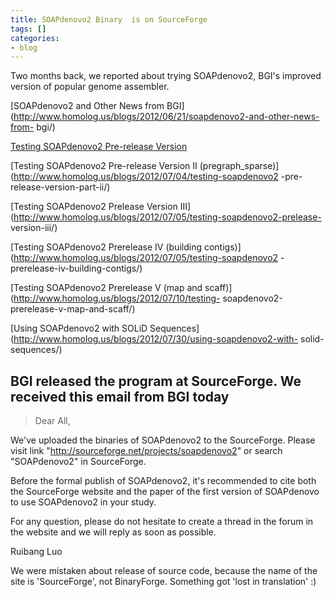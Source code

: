 ```yaml
---
title: SOAPdenovo2 Binary  is on SourceForge
tags: []
categories:
- blog
---
```

Two months back, we reported about trying SOAPdenovo2, BGI's improved version
of popular genome assembler.
<!--more-->

[SOAPdenovo2 and Other News from
BGI](http://www.homolog.us/blogs/2012/06/21/soapdenovo2-and-other-news-from-
bgi/)

[Testing SOAPdenovo2 Pre-release
Version](http://www.homolog.us/blogs/2012/06/27/testing-soapdenovo2/)

[Testing SOAPdenovo2 Pre-release Version II
(pregraph_sparse)](http://www.homolog.us/blogs/2012/07/04/testing-soapdenovo2
-pre-release-version-part-ii/)

[Testing SOAPdenovo2 Prelease Version
III](http://www.homolog.us/blogs/2012/07/05/testing-soapdenovo2-prelease-
version-iii/)

[Testing SOAPdenovo2 Prerelease IV (building
contigs)](http://www.homolog.us/blogs/2012/07/05/testing-soapdenovo2
-prerelease-iv-building-contigs/)

[Testing SOAPdenovo2 Prerelease V (map and
scaff)](http://www.homolog.us/blogs/2012/07/10/testing-
soapdenovo2-prerelease-v-map-and-scaff/)

[Using SOAPdenovo2 with SOLiD
Sequences](http://www.homolog.us/blogs/2012/07/30/using-soapdenovo2-with-
solid-sequences/)

BGI released the program at SourceForge. We received this email from BGI today
-

> Dear All,

We've uploaded the binaries of SOAPdenovo2 to the SourceForge. Please visit
link "http://sourceforge.net/projects/soapdenovo2" or search "SOAPdenovo2" in
SourceForge.

Before the formal publish of SOAPdenovo2, it's recommended to cite both the
SourceForge website and the paper of the first version of SOAPdenovo to use
SOAPdenovo2 in your study.

For any question, please do not hesitate to create a thread in the forum in
the website and we will reply as soon as possible.

Ruibang Luo

We were mistaken about release of source code, because the name of the site is
'SourceForge', not BinaryForge. Something got 'lost in translation' :)

